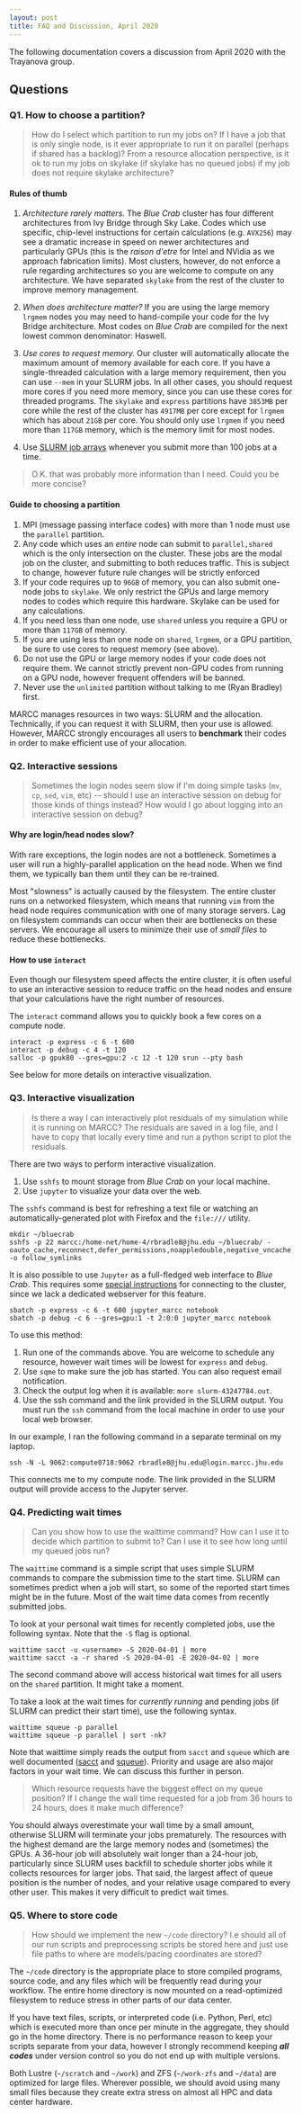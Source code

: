 ```yaml
---
layout: post
title: FAQ and Discussion, April 2020
---
```


The following documentation covers a discussion from April 2020 with the Trayanova group.

## Questions

### Q1. How to choose a partition?

> How do I select which partition to run my jobs on?  If I have a job that is only single node, is it ever appropriate to run it on parallel (perhaps if shared has a backlog)? From a resource allocation perspective, is it ok to run my jobs on skylake (if skylake has no queued jobs) if my job does not require skylake architecture?

#### Rules of thumb

1. *Architecture rarely matters.* The *Blue Crab* cluster has four different architectures from Ivy Bridge through Sky Lake. Codes which use specific, chip-level instructions for certain calculations (e.g. `AVX256`) may see a dramatic increase in speed on newer architectures and particularly GPUs (this is the *raison d'etre* for Intel and NVidia as we approach fabrication limits). Most clusters, however, do not enforce a rule regarding architectures so you are welcome to compute on any architecture. We have separated `skylake` from the rest of the cluster to improve memory management.

2. *When does architecture matter?* If you are using the large memory `lrgmem` nodes you may need to hand-compile your code for the Ivy Bridge architecture. Most codes on *Blue Crab* are compiled for the next lowest common denominator: Haswell.

3. *Use cores to request memory.* Our cluster will automatically allocate the maximum amount of memory available for each core. If you have a single-threaded calculation with a large memory requirement, then you can use `--mem` in your SLURM jobs. In all other cases, you should request more cores if you need more memory, since you can use these cores for threaded programs. The `skylake` and `express` partitions have `3853MB` per core while the rest of the cluster has `4917MB` per core except for `lrgmem` which has about `21GB` per core. You should only use `lrgmem` if you need more than `117GB` memory, which is the memory limit for most nodes.

4. Use [SLURM job arrays](https://slurm.schedmd.com/job_array.html) whenever you submit more than 100 jobs at a time.

> O.K. that was probably more information than I need. Could you be more concise?

#### Guide to choosing a partition

1. MPI (message passing interface codes) with more than 1 node must use the `parallel` partition.
2. Any code which uses an *entire* node can submit to `parallel,shared` which is the only intersection on the cluster. These jobs are the modal job on the cluster, and submitting to both reduces traffic. This is subject to change, however future rule changes will be strictly enforced
3. If your code requires up to `96GB` of memory, you can also submit one-node jobs to `skylake`. We only restrict the GPUs and large memory nodes to codes which require this hardware. Skylake can be used for any calculations.
4. If you need less than one node, use `shared` unless you require a GPU or more than `117GB` of memory.
5. If you are using less than one node on `shared`, `lrgmem`, or a GPU partition, be sure to use cores to request memory (see above).
5. Do not use the GPU or large memory nodes if your code does not require them. We cannot strictly prevent non-GPU codes from running on a GPU node, however frequent offenders will be banned.
6. Never use the `unlimited` partition without talking to me (Ryan Bradley) first.

MARCC manages resources in two ways: SLURM and the allocation. Technically, if you can request it with SLURM, then your use is allowed. However, MARCC strongly encourages all users to **benchmark** their codes in order to make efficient use of your allocation.

### Q2. Interactive sessions

> Sometimes the login nodes seem slow if I'm doing simple tasks (`mv`, `cp`, `sed`, `vim`, etc) -- should I use an interactive session on debug for those kinds of things instead?  How would I go about logging into an interactive session on debug?

#### Why are login/head nodes slow?

With rare exceptions, the login nodes are not a bottleneck. Sometimes a user will run a highly-parallel application on the head node. When we find them, we typically ban them until they can be re-trained. 

Most "slowness" is actually caused by the filesystem. The entire cluster runs on a networked filesystem, which means that running `vim` from the head node requires communication with one of many storage servers. Lag on filesystem commands can occur when their are bottlenecks on these servers. We encourage all users to minimize their use of *small files* to reduce these bottlenecks.

#### How to use `interact`

Even though our filesystem speed affects the entire cluster, it is often useful to use an interactive session to reduce traffic on the head nodes and ensure that your calculations have the right number of resources.

The `interact` command allows you to quickly book a few cores on a compute node.

~~~
interact -p express -c 6 -t 600
interact -p debug -c 4 -t 120
salloc -p gpuk80 --gres=gpu:2 -c 12 -t 120 srun --pty bash
~~~

See below for more details on interactive visualization.

### Q3. Interactive visualization

> Is there a way I can interactively plot residuals of my simulation while it is running on MARCC? The residuals are saved in a log file, and I have to copy that locally every time and run a python script to plot the residuals. 

There are two ways to perform interactive visualization.

1. Use `sshfs` to mount storage from *Blue Crab* on your local machine.
2. Use `jupyter` to visualize your data over the web.

The `sshfs` command is best for refreshing a text file or watching an automatically-generated plot with Firefox and the `file:///` utility.

~~~
mkdir ~/bluecrab
sshfs -p 22 marcc:/home-net/home-4/rbradle8@jhu.edu ~/bluecrab/ -oauto_cache,reconnect,defer_permissions,noappledouble,negative_vncache,volname=bluecrab -o follow_symlinks
~~~

It is also possible to use `Jupyter` as a full-fledged web interface to *Blue Crab*. This requires some [special instructions](https://marcc-hpc.github.io/tutorials/shortcourse_portal_jupyter.html) for connecting to the cluster, since we lack a dedicated webserver for this feature.

~~~
sbatch -p express -c 6 -t 600 jupyter_marcc notebook
sbatch -p debug -c 6 --gres=gpu:1 -t 2:0:0 jupyter_marcc notebook
~~~

To use this method:

1. Run one of the commands above. You are welcome to schedule any resource, however wait times will be lowest for `express` and `debug`. 
2. Use `sqme` to make sure the job has started. You can also request email notification.
3. Check the output log when it is available: `more slurm-43247784.out`.
4. Use the ssh command and the link provided in the SLURM output. You must run the `ssh` command from the local machine in order to use your local web browser.

In our example, I ran the following command in a separate terminal on my laptop.

~~~
ssh -N -L 9062:compute0718:9062 rbradle8@jhu.edu@login.marcc.jhu.edu
~~~

This connects me to my compute node. The link provided in the SLURM output will provide access to the Jupyter server.

### Q4. Predicting wait times

> Can you show how to use the waittime command?  How can I use it to decide which partition to submit to?  Can I use it to see how long until my queued jobs run?

The `waittime` command is a simple script that uses simple SLURM commands to compare the submission time to the start time. SLURM can sometimes predict when a job will start, so some of the reported start times might be in the future. Most of the wait time data comes from recently submitted jobs.

To look at your personal wait times for recently completed jobs, use the following syntax. Note that the `-S` flag is optional.

~~~
waittime sacct -u <username> -S 2020-04-01 | more
waittime sacct -a -r shared -S 2020-04-01 -E 2020-04-02 | more
~~~

The second command above will access historical wait times for all users on the `shared` partition. It might take a moment.

To take a look at the wait times for *currently running* and pending jobs (if SLURM can predict their start time), use the following syntax.

~~~
waittime squeue -p parallel
waittime squeue -p parallel | sort -nk7
~~~

Note that waittime simply reads the output from `sacct` and `squeue` which are well documented ([sacct](https://slurm.schedmd.com/sacct.html) and [squeue](https://slurm.schedmd.com/squeue.html)). Priority and usage are also major factors in your wait time. We can discuss this further in person.

> Which resource requests have the biggest effect on my queue position?  If I change the wall time requested for a job from 36 hours to 24 hours, does it make much difference?

You should always overestimate your wall time by a small amount, otherwise SLURM will terminate your jobs prematurely. The resources with the highest demand are the large memory nodes and (sometimes) the GPUs. A 36-hour job will absolutely wait longer than a 24-hour job, particularly since SLURM uses backfill to schedule shorter jobs while it collects resources for larger jobs. That said, the largest affect of queue position is the number of nodes, and your relative usage compared to every other user. This makes it very difficult to predict wait times.

### Q5. Where to store code

> How should we implement the new `~/code` directory? I.e should all of our run scripts and preprocessing scripts be stored here and just use file paths to where are models/pacing coordinates are stored?

The `~/code` directory is the appropriate place to store compiled programs, source code, and any files which will be frequently read during your workflow. The entire home directory is now mounted on a read-optimized filesystem to reduce stress in other parts of our data center. 

If you have text files, scripts, or interpreted code (i.e. Python, Perl, etc) which is executed more than once per minute in the aggregate, they should go in the home directory. There is no performance reason to keep your scripts separate from your data, however I strongly recommend keeping ***all codes*** under version control so you do not end up with multiple versions.

Both Lustre (`~/scratch` and `~/work`) and ZFS (`~/work-zfs` and `~/data`) are optimized for large files. Wherever possible, we should avoid using many small files because they create extra stress on almost all HPC and data center hardware.